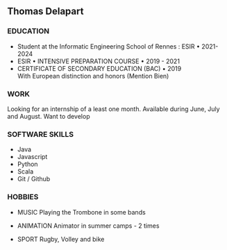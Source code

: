 ## Thomas Delapart

### EDUCATION

- Student at the Informatic Engineering School of Rennes : ESIR • 2021-2024
- ESIR • INTENSIVE PREPARATION COURSE • 2019 - 2021
- CERTIFICATE OF SECONDARY EDUCATION (BAC) • 2019 \
      With European distinction and honors (Mention Bien)

### WORK

Looking for an internship of a least one month.
Available during June, July and August.
Want to develop

### SOFTWARE SKILLS
- Java
- Javascript
- Python
- Scala
- Git / Github

### HOBBIES
- MUSIC
Playing the Trombone in some bands

- ANIMATION
Animator in summer camps - 2 times

- SPORT
Rugby, Volley and bike 
